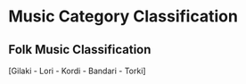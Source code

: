 # Music Category Classification

## Folk Music Classification 
[Gilaki - Lori - Kordi - Bandari - Torki]
